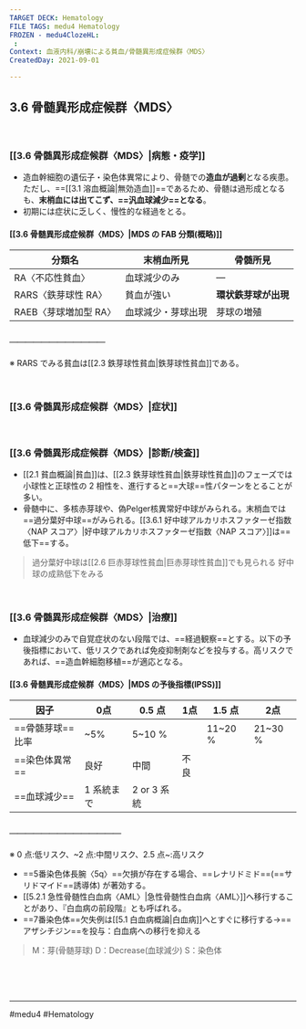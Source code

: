 ```yaml
---
TARGET DECK: Hematology
FILE TAGS: medu4 Hematology
FROZEN - medu4ClozeHL:
 : 
Context: 血液内科/崩壊による貧血/骨髄異形成症候群〈MDS〉
CreatedDay: 2021-09-01

---
```


## 3.6 骨髄異形成症候群〈MDS〉

<br>

### [[3.6 骨髄異形成症候群〈MDS〉|病態・疫学]]
* 造血幹細胞の遺伝子・染色体異常により、骨髄での**造血が過剰**となる疾患。ただし、==[[3.1 溶血概論|無効造血]]==であるため、骨髄は過形成となるも、**末梢血には出てこず、==汎血球減少==となる**。
* 初期には症状に乏しく、慢性的な経過をとる。
<!--ID: 1630741039981-->


#### [[3.6 骨髄異形成症候群〈MDS〉|MDS の FAB 分類(概略)]]
|分類名|末梢血所見|骨髄所見|
|---|---|---|
|RA〈不応性貧血〉|血球減少のみ|—|
|RARS〈鉄芽球性 RA〉|貧血が強い|**環状鉄芽球が出現**|
|RAEB〈芽球増加型 RA〉|血球減少・芽球出現|芽球の増殖|
##### ＿＿＿＿＿＿＿＿＿＿＿＿
※ RARS でみる貧血は[[2.3 鉄芽球性貧血|鉄芽球性貧血]]である。


<br>

### [[3.6 骨髄異形成症候群〈MDS〉|症状]]


<br>

### [[3.6 骨髄異形成症候群〈MDS〉|診断/検査]]
* [[2.1 貧血概論|貧血]]は、[[2.3 鉄芽球性貧血|鉄芽球性貧血]]のフェーズでは小球性と正球性の 2 相性を、進行すると==大球==性パターンをとることが多い。
* 骨髄中に、多核赤芽球や、偽Pelger核異常好中球がみられる。末梢血では ==過分葉好中球==がみられる。[[3.6.1 好中球アルカリホスファターゼ指数〈NAP スコア〉|好中球アルカリホスファターゼ指数〈NAP スコア〉]]は==低下==する。
>過分葉好中球は[[2.6 巨赤芽球性貧血|巨赤芽球性貧血]]でも見られる
>好中球の成熟低下をみる
<!--ID: 1630741039988-->



<br>

### [[3.6 骨髄異形成症候群〈MDS〉|治療]]
* 血球減少のみで自覚症状のない段階では、==経過観察==とする。以下の予後指標において、低リスクであれば免疫抑制剤などを投与する。高リスクであれば、==造血幹細胞移植==が適応となる。
#### [[3.6 骨髄異形成症候群〈MDS〉|MDS の予後指標(IPSS)]]
|因子|0点|0.5 点|1点|1.5 点|2点|
|---|---|---|---|---|---|
|==骨髄芽球==比率|~5%|5~10 %||11~20 %|21~30 %|
|==染色体異常==|良好|中間|不良|
|==血球減少==|1 系統まで|2 or 3 系統|
##### ＿＿＿＿＿＿＿＿＿＿＿＿＿＿
※ 0 点:低リスク、~2 点:中間リスク、2.5 点~:高リスク
* ==5番染色体長腕〈5q〉==欠損が存在する場合、==レナリドミド==(==サリドマイド==誘導体) が著効する。
* [[5.2.1 急性骨髄性白血病〈AML〉|急性骨髄性白血病〈AML〉]]へ移行することがあり、『白血病の前段階』とも呼ばれる。
* ==7番染色体==欠失例は[[5.1 白血病概論|白血病]]へとすぐに移行する→==アザシチジン==を投与：白血病への移行を抑える
>M：芽(骨髄芽球)
>D：Decrease(血球減少)
>S：染色体
<!--ID: 1630741039994-->





<br><br><br>

---
#medu4 #Hematology 
